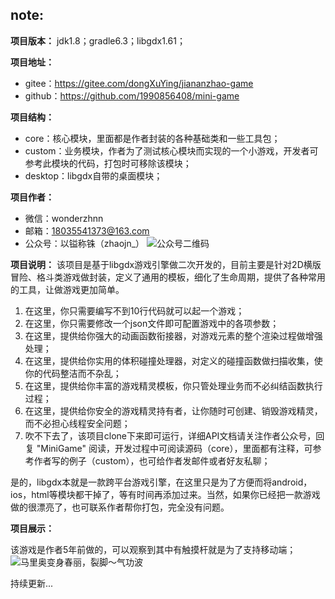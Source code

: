 ## note:  

**项目版本：** jdk1.8；gradle6.3；libgdx1.61；  

**项目地址：**  

- gitee：https://gitee.com/dongXuYing/jiananzhao-game  
- github：https://github.com/1990856408/mini-game  

**项目结构：**  

- core：核心模块，里面都是作者封装的各种基础类和一些工具包；  
- custom：业务模块，作者为了测试核心模块而实现的一个小游戏，开发者可参考此模块的代码，打包时可移除该模块；  
- desktop：libgdx自带的桌面模块；  

**项目作者：**  

- 微信：wonderzhnn
- 邮箱：18035541373@163.com
- 公众号：以镒称铢（zhaojn\_）
  ![公众号二维码](https://jiananzhao.oss-cn-hongkong.aliyuncs.com/mini-game/%E4%BA%8C%E7%BB%B4%E7%A0%81.jpg)  

**项目说明：** 
该项目是基于libgdx游戏引擎做二次开发的，目前主要是针对2D横版冒险、格斗类游戏做封装，定义了通用的模板，细化了生命周期，提供了各种常用的工具，让做游戏更加简单。

1. 在这里，你只需要编写不到10行代码就可以起一个游戏；
2. 在这里，你只需要修改一个json文件即可配置游戏中的各项参数；
3. 在这里，提供给你强大的动画函数衔接器，对游戏元素的整个渲染过程做增强处理；
4. 在这里，提供给你实用的体积碰撞处理器，对定义的碰撞函数做扫描收集，使你的代码整洁而不杂乱；
5. 在这里，提供给你丰富的游戏精灵模板，你只管处理业务而不必纠结函数执行过程；
6. 在这里，提供给你安全的游戏精灵持有者，让你随时可创建、销毁游戏精灵，而不必担心线程安全问题；
7. 吹不下去了，该项目clone下来即可运行，详细API文档请关注作者公众号，回复 "MiniGame" 阅读，开发过程中可阅读源码（core），里面都有注释，可参考作者写的例子（custom），也可给作者发邮件或者好友私聊；

是的，libgdx本就是一款跨平台游戏引擎，在这里只是为了方便而将android，ios，html等模块都干掉了，等有时间再添加过来。当然，如果你已经把一款游戏做的很漂亮了，也可联系作者帮你打包，完全没有问题。

**项目展示：**

该游戏是作者5年前做的，可以观察到其中有触摸杆就是为了支持移动端；
![马里奥变身春丽，裂脚～气功波](https://jiananzhao.oss-cn-hongkong.aliyuncs.com/mini-game/57D4CECE-85B1-4252-B3F6-655D2BCBCDCA.gif)

持续更新...
